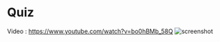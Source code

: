 # Quiz
Video : https://www.youtube.com/watch?v=bo0hBMb_58Q
![screenshot](https://user-images.githubusercontent.com/21368377/40002301-ef24857c-57ad-11e8-9da6-c9aeef47846f.png)
